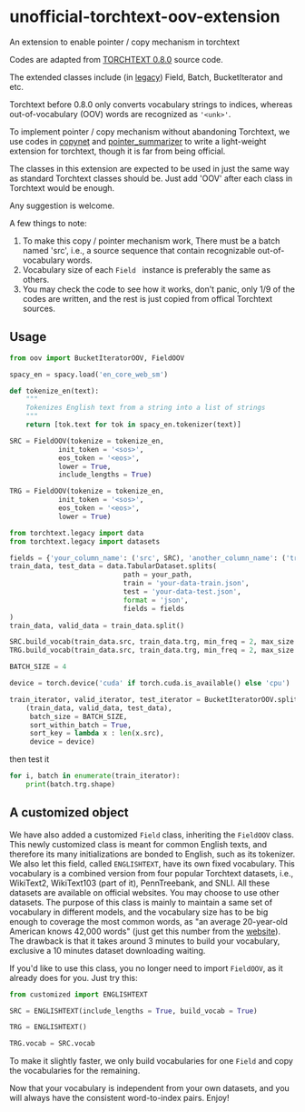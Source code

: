 # unofficial-torchtext-oov-extension
An extension to enable pointer / copy mechanism in torchtext

Codes are adapted from [TORCHTEXT 0.8.0](https://pytorch.org/text/_modules/torchtext/data/field.html)  source code.

The extended classes include (in [legacy](https://github.com/pytorch/text/blob/master/examples/legacy_tutorial/migration_tutorial.ipynb)) Field, Batch, BucketIterator and etc.

Torchtext before 0.8.0 only converts vocabulary strings to indices, whereas out-of-vocabulary (OOV) words are recognized as ```'<unk>'```.

To implement pointer / copy mechanism without abandoning Torchtext, we use codes in [copynet](https://github.com/adamklec/copynet) and [pointer_summarizer](https://github.com/atulkum/pointer_summarizer) to write a light-weight extension for torchtext, though it is far from being official.

The classes in this extension are expected to be used in just the same way as standard Torchtext classes should be. Just add 'OOV' after each class in Torchtext would be enough.

Any suggestion is welcome.

A few things to note:
1. To make this copy / pointer mechanism work, There must be a batch named 'src', i.e., a source sequence that contain recognizable out-of-vocabulary words.
2. Vocabulary size of each ```Field ``` instance is preferably the same as others.
3. You may check the code to see how it works, don't panic, only 1/9 of the codes are written, and the rest is just copied from offical Torchtext sources.

## Usage
```python
from oov import BucketIteratorOOV, FieldOOV

spacy_en = spacy.load('en_core_web_sm')

def tokenize_en(text):
    """
    Tokenizes English text from a string into a list of strings
    """
    return [tok.text for tok in spacy_en.tokenizer(text)]

SRC = FieldOOV(tokenize = tokenize_en, 
            init_token = '<sos>', 
            eos_token = '<eos>', 
            lower = True, 
            include_lengths = True)

TRG = FieldOOV(tokenize = tokenize_en, 
            init_token = '<sos>', 
            eos_token = '<eos>', 
            lower = True)

from torchtext.legacy import data
from torchtext.legacy import datasets

fields = {'your_column_name': ('src', SRC), 'another_column_name': ('trg', TRG)}
train_data, test_data = data.TabularDataset.splits(
                            path = your_path,
                            train = 'your-data-train.json',
                            test = 'your-data-test.json',
                            format = 'json',
                            fields = fields
)
train_data, valid_data = train_data.split()

SRC.build_vocab(train_data.src, train_data.trg, min_freq = 2, max_size = 100)
TRG.build_vocab(train_data.src, train_data.trg, min_freq = 2, max_size = 100)

BATCH_SIZE = 4

device = torch.device('cuda' if torch.cuda.is_available() else 'cpu')

train_iterator, valid_iterator, test_iterator = BucketIteratorOOV.splits(
    (train_data, valid_data, test_data), 
     batch_size = BATCH_SIZE,
     sort_within_batch = True,
     sort_key = lambda x : len(x.src),
     device = device)
```
then test it
```python
for i, batch in enumerate(train_iterator):
	print(batch.trg.shape)
```

## A customized object
We have also added a customized ```Field``` class, inheriting the ```FieldOOV``` class. This newly customized class is meant for common English texts, and therefore its many initializations are bonded to English, such as its tokenizer. We also let this field, called ```ENGLISHTEXT```, have its own fixed vocabulary. This vocabulary is a combined version from four popular Torchtext datasets, i.e., WikiText2, WikiText103 (part of it), PennTreebank, and SNLI. All these datasets are available on official websites. You may choose to use other datasets. The purpose of this class is mainly to maintain a same set of vocabulary in different models, and the vocabulary size has to be big enough to coverage the most common words, as "an average 20-year-old American knows 42,000 words" (just get this number from the [website](https://www.sciencemag.org/news/2016/08/average-20-year-old-american-knows-42000-words-depending-how-you-count-them)). The drawback is that it takes around 3 minutes to build your vocabulary, exclusive a 10 minutes dataset downloading waiting.

If you'd like to use this class, you no longer need to import ```FieldOOV```, as it already does for you. Just try this:
```python
from customized import ENGLISHTEXT

SRC = ENGLISHTEXT(include_lengths = True, build_vocab = True)

TRG = ENGLISHTEXT()

TRG.vocab = SRC.vocab
```
To make it slightly faster, we only build vocabularies for one ```Field``` and copy the vocabularies for the remaining.

Now that your vocabulary is independent from your own datasets, and you will always have the consistent word-to-index pairs. Enjoy!
